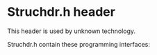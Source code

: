 # Struchdr.h header


This header is used by unknown technology.

Struchdr.h contain these programming interfaces:

